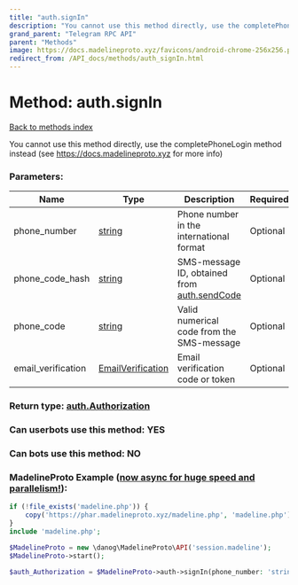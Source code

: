 ```yaml
---
title: "auth.signIn"
description: "You cannot use this method directly, use the completePhoneLogin method instead (see https://docs.madelineproto.xyz for more info)"
grand_parent: "Telegram RPC API"
parent: "Methods"
image: https://docs.madelineproto.xyz/favicons/android-chrome-256x256.png
redirect_from: /API_docs/methods/auth_signIn.html
---
```

# Method: auth.signIn
[Back to methods index](index.html)



You cannot use this method directly, use the completePhoneLogin method instead (see https://docs.madelineproto.xyz for more info)

### Parameters:

| Name     |    Type       | Description | Required |
|----------|---------------|-------------|----------|
|phone\_number|[string](/API_docs/types/string.html) | Phone number in the international format | Optional|
|phone\_code\_hash|[string](/API_docs/types/string.html) | SMS-message ID, obtained from [auth.sendCode](../methods/auth.sendCode.html) | Optional|
|phone\_code|[string](/API_docs/types/string.html) | Valid numerical code from the SMS-message | Optional|
|email\_verification|[EmailVerification](/API_docs/types/EmailVerification.html) | Email verification code or token | Optional|


### Return type: [auth.Authorization](/API_docs/types/auth.Authorization.html)

### Can userbots use this method: **YES**

### Can bots use this method: **NO**


### MadelineProto Example ([now async for huge speed and parallelism!](https://docs.madelineproto.xyz/docs/ASYNC.html)):


```php
if (!file_exists('madeline.php')) {
    copy('https://phar.madelineproto.xyz/madeline.php', 'madeline.php');
}
include 'madeline.php';

$MadelineProto = new \danog\MadelineProto\API('session.madeline');
$MadelineProto->start();

$auth_Authorization = $MadelineProto->auth->signIn(phone_number: 'string', phone_code_hash: 'string', phone_code: 'string', email_verification: $EmailVerification, );
```

